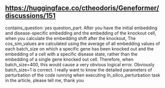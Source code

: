 ## https://huggingface.co/ctheodoris/Geneformer/discussions/151

contains_question: yes
question_part: After you have the initial embedding and disease-specific embedding and the embedding of the knockout cell, when you calculate the embedding shift after the knockout, The cos_sim_values are calculated using the average of all embedding values of each batch_size on which a specific gene has been knocked out and the embedding of a cell with a specific disease state, rather than the embedding of a single gene knocked out cell. Therefore, when batch_size=400, this would cause a very obvious logical error. Obviously batch_size=1 is correct. I really want to know the detailed parameters of perturbation of the code running when executing In_silico_perturbation task in the article, please tell me, thank you